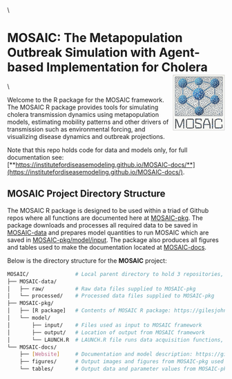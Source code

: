 \

# **MOSAIC**: The Metapopulation Outbreak Simulation with Agent-based Implementation for Cholera <a href="https://institutefordiseasemodeling.github.io/MOSAIC-docs/"><img src="man/figures/logo.png" align="right" height="130px" alt="MOSAIC website" /></a>

\ 

Welcome to the R package for the MOSAIC framework. The MOSAIC R package provides tools for simulating cholera transmission dynamics using metapopulation models, estimating mobility patterns and other drivers of transmission such as environmental forcing, and visualizing disease dynamics and outbreak projections.

Note that this repo holds code for data and models only, for full documentation see: [**https://institutefordiseasemodeling.github.io/MOSAIC-docs/**](https://institutefordiseasemodeling.github.io/MOSAIC-docs/).


## MOSAIC Project Directory Structure

The MOSAIC R package is designed to be used within a triad of Github repos where all functions are documented here at [MOSAIC-pkg](https://github.com/InstituteforDiseaseModeling/MOSAIC-pkg). The package downloads and processes all required data to be saved in [MOSAIC-data](https://github.com/InstituteforDiseaseModeling/MOSAIC-data) and prepares model quantities to run MOSAIC which are saved in [MOSAIC-pkg/model/input](https://github.com/InstituteforDiseaseModeling/MOSAIC-pkg/model/input). The package also produces all figures and tables used to make the documentation located at [MOSAIC-docs](https://github.com/InstituteforDiseaseModeling/MOSAIC-docs).

Below is the directory structure for the **MOSAIC** project:
```bash
MOSAIC/               # Local parent directory to hold 3 repositories, root directory in get_paths()
├── MOSAIC-data/      
│   ├── raw/          # Raw data files supplied to MOSAIC-pkg
│   └── processed/    # Processed data files supplied to MOSAIC-pkg
├── MOSAIC-pkg/       
│   ├── [R package]   # Contents of MOSAIC R package: https://gilesjohnr.github.io/MOSAIC-pkg/
│   └── model/
│       ├── input/    # Files used as input to MOSAIC framework
│       ├── output/   # Location of output from MOSAIC framework
│       └── LAUNCH.R  # LAUNCH.R file runs data acquisition functions, a priori models, and runs MOSAIC
└── MOSAIC-docs/      
    ├── [Website]     # Documentation and model description: https://gilesjohnr.github.io/MOSAIC-docs/
    ├── figures/      # Output images and figures from MOSAIC-pkg used in documentation
    └── tables/       # Output data and parameter values from MOSAIC-pkg used in documentation
```
